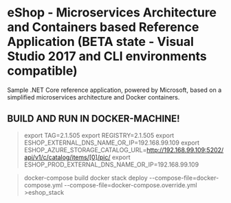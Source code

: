 # eShop - Microservices Architecture and Containers based Reference Application (**BETA state** - Visual Studio 2017 and CLI environments compatible)
Sample .NET Core reference application, powered by Microsoft, based on a simplified microservices architecture and Docker containers.

## BUILD AND RUN IN DOCKER-MACHINE!
> export TAG=2.1.505
> export REGISTRY=2.1.505
> export ESHOP_EXTERNAL_DNS_NAME_OR_IP=192.168.99.109
> export ESHOP_AZURE_STORAGE_CATALOG_URL=http://192.168.99.109:5202/api/v1/c/catalog/items/[0]/pic/
> export ESHOP_PROD_EXTERNAL_DNS_NAME_OR_IP=192.168.99.109

> docker-compose build
> docker stack deploy  --compose-file=docker-compose.yml --compose-file=docker-compose.override.yml >eshop_stack

